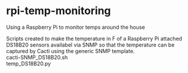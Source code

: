 # rpi-temp-monitoring
Using a Raspberry Pi to monitor temps around the house

Scripts created to make the temperature in F of a Raspberry Pi attached DS18B20 sensors availabel via SNMP
so that the temperature can be captured by Cacti using the generic SNMP template.
<BR>cacti-SNMP_DS18B20.sh
<BR>temp_DS18B20.py

